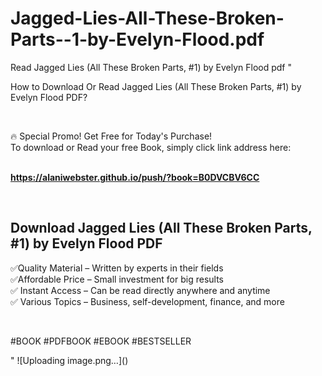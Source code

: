 # Jagged-Lies-All-These-Broken-Parts--1-by-Evelyn-Flood.pdf
Read Jagged Lies (All These Broken Parts, #1) by Evelyn Flood pdf
"<p>How to Download Or Read Jagged Lies (All These Broken Parts, #1) by Evelyn Flood PDF?</p>
<p>&nbsp;</p>
<p>&#128293;  Special Promo! Get Free for Today's Purchase!<br />To download or Read your free Book, simply click link address here:&nbsp;<br />&nbsp;</p>
<p><a href=""https://alaniwebster.github.io/push/?book=B0DVCBV6CC""><strong>https://alaniwebster.github.io/push/?book=B0DVCBV6CC</strong></a></p>
<p>&nbsp;</p>
<h2>Download Jagged Lies (All These Broken Parts, #1) by Evelyn Flood PDF</h2>
<p>&#x2705;Quality Material &ndash; Written by experts in their fields<br />&#x2705;Affordable Price &ndash; Small investment for big results<br />&#x2705; Instant Access &ndash; Can be read directly anywhere and anytime<br />&#x2705; Various Topics &ndash; Business, self-development, finance, and more</p>
<p>&nbsp;</p>
<p>#BOOK #PDFBOOK #EBOOK #BESTSELLER</p>
"
![Uploading image.png…]()
